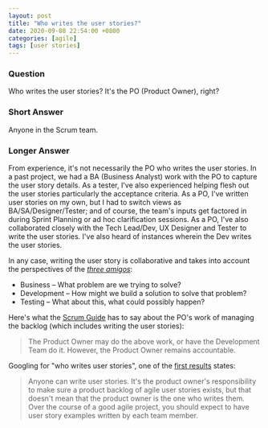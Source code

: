 ```yaml
---
layout: post
title: "Who writes the user stories?"
date: 2020-09-08 22:54:00 +0800
categories: [agile]
tags: [user stories]
---
```


### Question

Who writes the user stories? It's the PO (Product Owner), right?


### Short Answer

Anyone in the Scrum team.


### Longer Answer

From experience, it's not necessarily the PO who writes the user stories. In a past project, we had a BA (Business Analyst) work with the PO to capture the user story details. As a tester, I've also experienced helping flesh out the user stories particularly the acceptance criteria. As a PO, I've written user stories on my own, but I had to switch views as BA/SA/Designer/Tester; and of course, the team's inputs get factored in during Sprint Planning or ad hoc clarification sessions. As a PO, I've also collaborated closely with the Tech Lead/Dev, UX Designer and Tester to write the user stories. I've also heard of instances wherein the Dev writes the user stories.

In any case, writing the user story is collaborative and takes into account the perspectives of the [_three amigos_](https://www.agilealliance.org/glossary/three-amigos):

* Business – What problem are we trying to solve?
* Development – How might we build a solution to solve that problem?
* Testing – What about this, what could possibly happen?

Here's what the [Scrum Guide](https://www.scrumguides.org/scrum-guide.html) has to say about the PO's work of managing the backlog (which includes writing the user stories):

> The Product Owner may do the above work, or have the Development Team do it. However, the Product Owner remains accountable.

Googling for "who writes user stories", one of the [first results](https://www.mountaingoatsoftware.com/agile/user-stories) states:

> Anyone can write user stories. It's the product owner's responsibility to make sure a product backlog of agile user stories exists, but that doesn't mean that the product owner is the one who writes them. Over the course of a good agile project, you should expect to have user story examples written by each team member.
